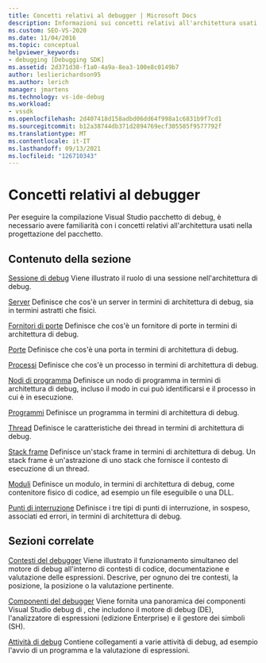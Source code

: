 ```yaml
---
title: Concetti relativi al debugger | Microsoft Docs
description: Informazioni sui concetti relativi all'architettura usati nella progettazione Visual Studio pacchetto di debug per facilitare la compilazione in base a tale pacchetto.
ms.custom: SEO-VS-2020
ms.date: 11/04/2016
ms.topic: conceptual
helpviewer_keywords:
- debugging [Debugging SDK]
ms.assetid: 2d371d38-f1a0-4a9a-8ea3-100e8c0149b7
author: leslierichardson95
ms.author: lerich
manager: jmartens
ms.technology: vs-ide-debug
ms.workload:
- vssdk
ms.openlocfilehash: 2d407418d158adbd06dd64f998a1c6831b9f7cd1
ms.sourcegitcommit: b12a38744db371d2894769ecf305585f9577792f
ms.translationtype: MT
ms.contentlocale: it-IT
ms.lasthandoff: 09/13/2021
ms.locfileid: "126710343"
---
```

# <a name="debugger-concepts"></a>Concetti relativi al debugger
Per eseguire la compilazione Visual Studio pacchetto di debug, è necessario avere familiarità con i concetti relativi all'architettura usati nella progettazione del pacchetto.

## <a name="in-this-section"></a>Contenuto della sezione
 [Sessione di debug](../../extensibility/debugger/debug-session.md) Viene illustrato il ruolo di una sessione nell'architettura di debug.

 [Server](../../extensibility/debugger/servers-visual-studio-sdk.md) Definisce che cos'è un server in termini di architettura di debug, sia in termini astratti che fisici.

 [Fornitori di porte](../../extensibility/debugger/port-suppliers.md) Definisce che cos'è un fornitore di porte in termini di architettura di debug.

 [Porte](../../extensibility/debugger/ports.md) Definisce che cos'è una porta in termini di architettura di debug.

 [Processi](../../extensibility/debugger/processes.md) Definisce che cos'è un processo in termini di architettura di debug.

 [Nodi di programma](../../extensibility/debugger/program-nodes.md) Definisce un nodo di programma in termini di architettura di debug, incluso il modo in cui può identificarsi e il processo in cui è in esecuzione.

 [Programmi](../../extensibility/debugger/programs.md) Definisce un programma in termini di architettura di debug.

 [Thread](../../extensibility/debugger/threads.md) Definisce le caratteristiche dei thread in termini di architettura di debug.

 [Stack frame](../../extensibility/debugger/stack-frames.md) Definisce un'stack frame in termini di architettura di debug. Un stack frame è un'astrazione di uno stack che fornisce il contesto di esecuzione di un thread.

 [Moduli](../../extensibility/debugger/modules.md) Definisce un modulo, in termini di architettura di debug, come contenitore fisico di codice, ad esempio un file eseguibile o una DLL.

 [Punti di interruzione](../../extensibility/debugger/breakpoints-visual-studio-sdk.md) Definisce i tre tipi di punti di interruzione, in sospeso, associati ed errori, in termini di architettura di debug.

## <a name="related-sections"></a>Sezioni correlate
 [Contesti del debugger](../../extensibility/debugger/debugger-contexts.md) Viene illustrato il funzionamento simultaneo del motore di debug all'interno di contesti di codice, documentazione e valutazione delle espressioni. Descrive, per ognuno dei tre contesti, la posizione, la posizione o la valutazione pertinente.

 [Componenti del debugger](../../extensibility/debugger/debugger-components.md) Viene fornita una panoramica dei componenti Visual Studio debug di , che includono il motore di debug (DE), l'analizzatore di espressioni (edizione Enterprise) e il gestore dei simboli (SH).

 [Attività di debug](../../extensibility/debugger/debugging-tasks.md) Contiene collegamenti a varie attività di debug, ad esempio l'avvio di un programma e la valutazione di espressioni.
